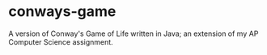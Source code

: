# conways-game
A version of Conway's Game of Life written in Java; an extension of my AP Computer Science assignment.
